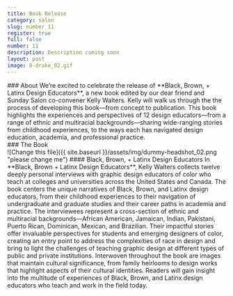 ```yaml
---
title: Book Release
category: salon
slug: number 11
register: true
full: false
number: 11
description: Description coming soon
layout: post
image: 8-drake_02.gif
---
```

<section class="intro-material" markdown="1">
<div class="intro-text" markdown="1">
### About
We’re excited to celebrate the release of **Black, Brown, + Latinx Design Educators**, a new book edited by our dear friend and Sunday Salon co-convener Kelly Walters. Kelly will walk us through the the process of developing this book—from concept to publication. This book highlights the experiences and perspectives of 12 design educators—from a range of ethnic and multiracial backgrounds—sharing wide-ranging stories from childhood experiences, to the ways each has navigated design education, academia, and professional practice.
</div>
<!-- <div class="intro-button">
<a href="#"><button>Notes&ensp;<i class="fas fa-long-arrow-alt-down"></i></button></a>
</div> -->
</section>
### The Book
<section class="presenter-container-single" markdown="1">
<article markdown="1">
![Change this file]({{ site.baseurl }}/assets/img/dummy-headshot_02.png "please change me")
#### Black, Brown, + Latinx Design Educators
In **Black, Brown + Latinx Design Educators**, Kelly Walters collects twelve deeply personal interviews with graphic design educators of color who teach at colleges and universities across the United States and Canada. The book centers the unique narratives of Black, Brown, and Latinx design educators, from their childhood experiences to their navigation of undergraduate and graduate studies and their career paths in academia and practice. The interviewees represent a cross-section of ethnic and multiracial backgrounds—African American, Jamaican, Indian, Pakistani, Puerto Rican, Dominican, Mexican, and Brazilian. Their impactful stories offer invaluable perspectives for students and emerging designers of color, creating an entry point to address the complexities of race in design and bring to light the challenges of teaching graphic design at different types of public and private institutions. Interwoven throughout the book are images that maintain cultural significance, from family heirlooms to design works that highlight aspects of their cultural identities. Readers will gain insight into the multitude of experiences of Black, Brown, and Latinx design educators who teach and work in the field today.
</article>
</section>
